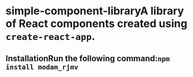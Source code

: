 # simple-component-libraryA library of React components created using `create-react-app`.

## InstallationRun the following command:`npm install modam_rjmv`
